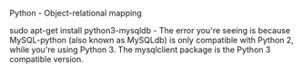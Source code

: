 Python - Object-relational mapping

sudo apt-get install python3-mysqldb - The error you're seeing is because MySQL-python (also known as MySQLdb) is only compatible with Python 2, while you're using Python 3. The mysqlclient package is the Python 3 compatible version.
